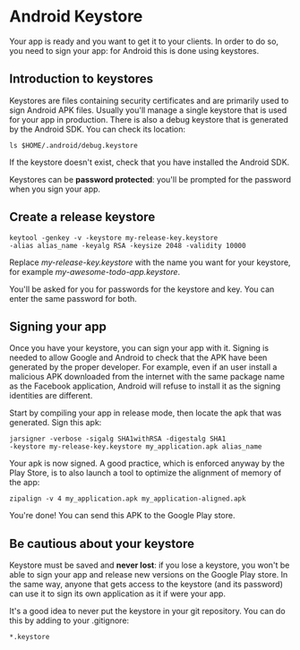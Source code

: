 # Android Keystore

Your app is ready and you want to get it to your clients. In order to do so, you need to sign your app: for Android this is done using keystores.

## Introduction to keystores

Keystores are files containing security certificates and are primarily used to
sign Android APK files. Usually you'll manage a single keystore that is used for
your app in production. There is also a debug keystore that is generated by the
Android SDK. You can check its location:

```shell
ls $HOME/.android/debug.keystore
```

If the keystore doesn't exist, check that you have installed the Android SDK.

Keystores can be **password protected**: you'll be prompted for the password when you sign your app.

## Create a release keystore

```shell
keytool -genkey -v -keystore my-release-key.keystore
-alias alias_name -keyalg RSA -keysize 2048 -validity 10000
```

Replace *my-release-key.keystore* with the name you want for your keystore, for example *my-awesome-todo-app.keystore*.

You'll be asked for you for passwords for the keystore and key. You can enter
the same password for both.

## Signing your app

Once you have your keystore, you can sign your app with it. Signing is needed to allow Google and Android to check that the APK have been generated by the proper developer. For example, even if an user install a malicious APK downloaded from the internet with the same package name as the Facebook application, Android will refuse to install it as the signing identities are different.

Start by compiling your app in release mode, then locate the apk that was generated.
Sign this apk:

```shell
jarsigner -verbose -sigalg SHA1withRSA -digestalg SHA1
-keystore my-release-key.keystore my_application.apk alias_name
```

Your apk is now signed. A good practice, which is enforced anyway by the Play Store, is to also launch a tool to optimize the alignment of memory of the app:

```shell
zipalign -v 4 my_application.apk my_application-aligned.apk
```

You're done! You can send this APK to the Google Play store.

## Be cautious about your keystore

Keystore must be saved and **never lost**: if you lose a keystore, you won't be able
to sign your app and release new versions on the Google Play store. In the same
way, anyone that gets access to the keystore (and its password) can use it to sign
its own application as it if were your app.

It's a good idea to never put the keystore in your git repository. You can do this by adding to your .gitignore:

```
*.keystore
```
